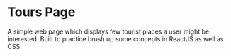 # Tours Page

A simple web page which displays few tourist places a user might be interested. Built to practice brush up some concepts in ReactJS as well as CSS.

